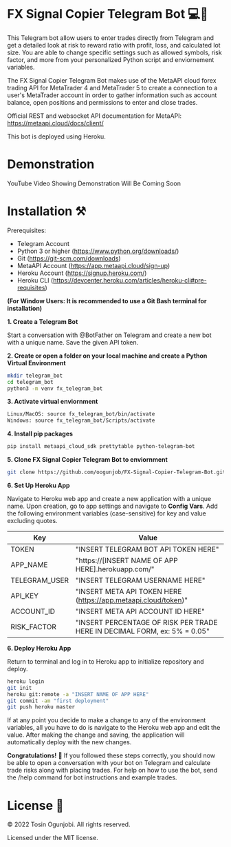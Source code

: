 # FX Signal Copier Telegram Bot 💻💸

This Telegram bot allow users to enter trades directly from Telegram and get a detailed look at risk to reward ratio with profit, loss, and calculated lot size. You are able to change specific settings such as allowed symbols, risk factor, and more from your personalized Python script and enviornement variables.

The FX Signal Copier Telegram Bot makes use of the MetaAPI cloud forex trading API for MetaTrader 4 and MetaTrader 5 to create a connection to a user's MetaTrader account in order to gather information such as account balance, open positions and permissions to enter and close trades.

Official REST and websocket API documentation for MetaAPI: https://metaapi.cloud/docs/client/

This bot is deployed using Heroku.

# Demonstration

YouTube Video Showing Demonstration Will Be Coming Soon

# Installation ⚒️

Prerequisites:
- Telegram Account 
- Python 3 or higher (https://www.python.org/downloads/)
- Git (https://git-scm.com/downloads)
- MetaAPI Account (https://app.metaapi.cloud/sign-up)
- Heroku Account (https://signup.heroku.com/)
- Heroku CLI (https://devcenter.heroku.com/articles/heroku-cli#pre-requisites)

**(For Window Users: It is recommended to use a Git Bash terminal for installation)**

**1. Create a Telegram Bot**

Start a conversation with @BotFather on Telegram and create a new bot with a unique name. Save the given API token.

**2. Create or open a folder on your local machine and create a Python Virtual Environment**
```bash
mkdir telegram_bot
cd telegram_bot
python3 -m venv fx_telegram_bot
```

**3. Activate virtual enviornment**
```bash
Linux/MacOS: source fx_telegram_bot/bin/activate
Windows: source fx_telegram_bot/Scripts/activate
```

**4. Install pip packages**
```bash
pip install metaapi_cloud_sdk prettytable python-telegram-bot
```

**5. Clone FX Signal Copier Telegram Bot to enviornment**
```bash
git clone https://github.com/oogunjob/FX-Signal-Copier-Telegram-Bot.git
```

**6. Set Up Heroku App**

Navigate to Heroku web app and create a new application with a unique name. Upon creation, go to app settings and navigate to **Config Vars**. Add the following environment  variables (case-sensitive) for key and value excluding quotes.

|Key  | Value |
| ------------- | ------------- |
| TOKEN  | "INSERT TELEGRAM BOT API TOKEN HERE"  |
| APP_NAME  | "https://[INSERT NAME OF APP HERE].herokuapp.com/"  |
| TELEGRAM_USER  | "INSERT TELEGRAM USERNAME HERE"  |
| API_KEY  | "INSERT META API TOKEN HERE (https://app.metaapi.cloud/token)"  |
| ACCOUNT_ID  | "INSERT META API ACCOUNT ID HERE"  |
| RISK_FACTOR  | "INSERT PERCENTAGE OF RISK PER TRADE HERE IN DECIMAL FORM, ex: 5% = 0.05"  |

**6. Deploy Heroku App**

Return to terminal and log in to Heroku app to initialize repository and deploy.
```bash
heroku login
git init
heroku git:remote -a "INSERT NAME OF APP HERE"
git commit -am "first deployment"
git push heroku master
```

If at any point you decide to make a change to any of the environment variables, all you have to do is navigate to the Heroku web app and edit the value. After making the change and saving, the application will automatically deploy with the new changes.

**Congratulations!** 🥳 If you followed these steps correctly, you should now be able to open a conversation with your bot on Telegram and calculate trade risks along with placing trades. For help on how to use the bot, send the /help command for bot instructions and example trades.

# License 📝
&copy; 2022 Tosin Ogunjobi. All rights reserved.

Licensed under the MIT license.
